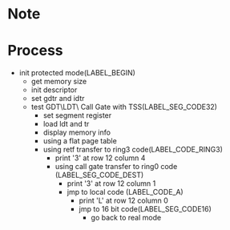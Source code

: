 # Note



# Process
- init protected mode(LABEL_BEGIN)
    - get memory size
    - init descriptor
    - set gdtr and idtr
    - test GDT\LDT\ Call Gate with TSS(LABEL_SEG_CODE32)
        - set segment register
        - load ldt and tr 
        - display memory info
        - using a flat page table
        - using retf transfer to ring3 code(LABEL_CODE_RING3)
            - print '3' at row 12 column 4 
            - using call gate transfer to ring0 code (LABEL_SEG_CODE_DEST)
              - print '3' at row 12 column 1
              - jmp to local code (LABEL_CODE_A)
                - print 'L' at row 12 column 0
                - jmp to 16 bit code(LABEL_SEG_CODE16)
                  - go back to real mode